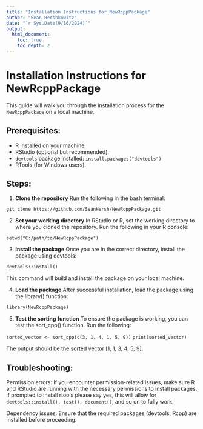 ```yaml
---
title: "Installation Instructions for NewRcppPackage"
author: "Sean Hershkowitz"
date: "`r Sys.Date(9/16/2024)`"
output:
  html_document:
    toc: true
    toc_depth: 2
---
```



# Installation Instructions for NewRcppPackage

This guide will walk you through the installation process for the `NewRcppPackage` on a local machine.

## Prerequisites:
- R installed on your machine.
- RStudio (optional but recommended).
- `devtools` package installed: `install.packages("devtools")`
- RTools (for Windows users).

## Steps:
 
1. **Clone the repository**
Run the following in the bash terminal:

```git clone https://github.com/SeanHersh/NewRcppPackage.git```

2. **Set your working directory**
In RStudio or R, set the working directory to where you cloned the repository. Run the following in your R console:

```setwd("C:/path/to/NewRcppPackage")```

3. **Install the package**
Once you are in the correct directory, install the package using devtools:

```devtools::install()```

This command will build and install the package on your local machine.

4. **Load the package**
After successful installation, load the package using the library() function:

```library(NewRcppPackage)```

5. **Test the sorting function**
To ensure the package is working, you can test the sort_cpp() function. Run the following:

```sorted_vector <- sort_cpp(c(3, 1, 4, 1, 5, 9))```
```print(sorted_vector)```

The output should be the sorted vector [1, 1, 3, 4, 5, 9].

## Troubleshooting:

Permission errors: If you encounter permission-related issues, make sure R and RStudio are running with the necessary permissions to install packages. if prompted to install rtools please say yes, this will allow for ```devtools::install(), test(), document()```, and so on to fully work.

Dependency issues: Ensure that the required packages (devtools, Rcpp) are installed before proceeding.
